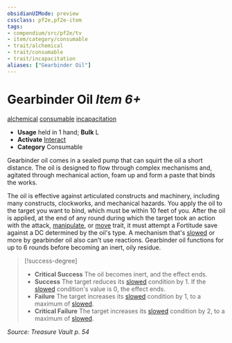 ```yaml
---
obsidianUIMode: preview
cssclass: pf2e,pf2e-item
tags:
- compendium/src/pf2e/tv
- item/category/consumable
- trait/alchemical
- trait/consumable
- trait/incapacitation
aliases: ["Gearbinder Oil"]
---
```

# Gearbinder Oil *Item 6+*  
[alchemical](rules/traits/alchemical.md)  [consumable](rules/traits/consumable.md)  [incapacitation](rules/traits/incapacitation.md)  

- **Usage** held in 1 hand; **Bulk** L
- **Activate** [Interact](rules/actions/interact.md)
- **Category** Consumable

Gearbinder oil comes in a sealed pump that can squirt the oil a short distance. The oil is designed to flow through complex mechanisms and, agitated through mechanical action, foam up and form a paste that binds the works.

The oil is effective against articulated constructs and machinery, including many constructs, clockworks, and mechanical hazards. You apply the oil to the target you want to bind, which must be within 10 feet of you. After the oil is applied, at the end of any round during which the target took an action with the attack, [manipulate](rules/traits/manipulate.md), or [move](rules/traits/move.md) trait, it must attempt a Fortitude save against a DC determined by the oil's type. A mechanism that's [slowed](rules/conditions.md#Slowed) or more by gearbinder oil also can't use reactions. Gearbinder oil functions for up to 6 rounds before becoming an inert, oily residue.

> [!success-degree] 
> - **Critical Success** The oil becomes inert, and the effect ends.
> - **Success** The target reduces its [slowed](rules/conditions.md#Slowed) condition by 1. If the [slowed](rules/conditions.md#Slowed) condition's value is 0, the effect ends.
> - **Failure** The target increases its [slowed](rules/conditions.md#Slowed) condition by 1, to a maximum of [slowed](rules/conditions.md#Slowed).
> - **Critical Failure** The target increases its [slowed](rules/conditions.md#Slowed) condition by 2, to a maximum of [slowed](rules/conditions.md#Slowed).

*Source: Treasure Vault p. 54*